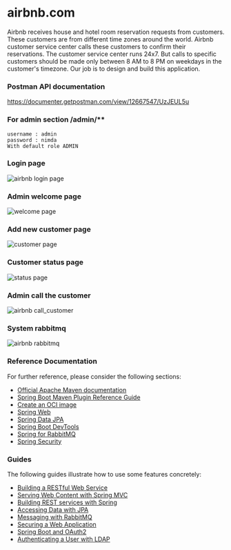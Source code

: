 # airbnb.com
Airbnb receives house and hotel room reservation requests from customers. These customers are from different time zones around the world. Airbnb customer service center calls these customers to confirm their reservations. The customer service center runs 24x7. But calls to specific customers should be made only between 8 AM to 8 PM on weekdays in the customer's timezone. Our job is to design and build this application.

### Postman API documentation 
https://documenter.getpostman.com/view/12667547/UzJEUL5u

### For admin section /admin/**
    username : admin 
    password : nimda
    With default role ADMIN

### Login page 
![airbnb login page](https://i.pinimg.com/originals/44/2a/31/442a31fb201214411571b8e7fa8b0244.jpg)

### Admin welcome page
![welcome page](https://i.pinimg.com/originals/dc/f1/a1/dcf1a13a748eef28939d89aa84763c59.jpg)

### Add new customer page
![customer page](https://i.pinimg.com/originals/33/d3/a9/33d3a92eda0cb8a131d29c6e76a07138.jpg)

### Customer status page 
![status page](https://i.pinimg.com/originals/dd/2e/28/dd2e28ca05899bfc7c1135c3414b9dfb.jpg)


### Admin call the customer 
![airbnb call_customer](https://i.pinimg.com/originals/e4/48/ca/e448caf5682149fa2f648975e4bdec30.jpg)


### System rabbitmq
![airbnb rabbitmq](https://i.pinimg.com/originals/e9/bd/08/e9bd081e91f5160ba7ed8dc80611710e.jpg)

 
### Reference Documentation
For further reference, please consider the following sections:

* [Official Apache Maven documentation](https://maven.apache.org/guides/index.html)
* [Spring Boot Maven Plugin Reference Guide](https://docs.spring.io/spring-boot/docs/2.7.1/maven-plugin/reference/html/)
* [Create an OCI image](https://docs.spring.io/spring-boot/docs/2.7.1/maven-plugin/reference/html/#build-image)
* [Spring Web](https://docs.spring.io/spring-boot/docs/2.7.1/reference/htmlsingle/#web)
* [Spring Data JPA](https://docs.spring.io/spring-boot/docs/2.7.1/reference/htmlsingle/#data.sql.jpa-and-spring-data)
* [Spring Boot DevTools](https://docs.spring.io/spring-boot/docs/2.7.1/reference/htmlsingle/#using.devtools)
* [Spring for RabbitMQ](https://docs.spring.io/spring-boot/docs/2.7.1/reference/htmlsingle/#messaging.amqp)
* [Spring Security](https://docs.spring.io/spring-boot/docs/2.7.1/reference/htmlsingle/#web.security)

### Guides
The following guides illustrate how to use some features concretely:

* [Building a RESTful Web Service](https://spring.io/guides/gs/rest-service/)
* [Serving Web Content with Spring MVC](https://spring.io/guides/gs/serving-web-content/)
* [Building REST services with Spring](https://spring.io/guides/tutorials/rest/)
* [Accessing Data with JPA](https://spring.io/guides/gs/accessing-data-jpa/)
* [Messaging with RabbitMQ](https://spring.io/guides/gs/messaging-rabbitmq/)
* [Securing a Web Application](https://spring.io/guides/gs/securing-web/)
* [Spring Boot and OAuth2](https://spring.io/guides/tutorials/spring-boot-oauth2/)
* [Authenticating a User with LDAP](https://spring.io/guides/gs/authenticating-ldap/)

